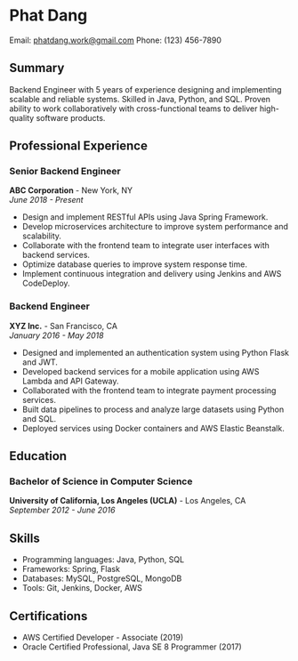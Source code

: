 # Phat Dang

Email: phatdang.work@gmail.com
Phone: (123) 456-7890

## Summary

Backend Engineer with 5 years of experience designing and implementing scalable and reliable systems. Skilled in Java, Python, and SQL. Proven ability to work collaboratively with cross-functional teams to deliver high-quality software products.

## Professional Experience

### Senior Backend Engineer

**ABC Corporation** - New York, NY  
*June 2018 - Present*

- Design and implement RESTful APIs using Java Spring Framework.
- Develop microservices architecture to improve system performance and scalability.
- Collaborate with the frontend team to integrate user interfaces with backend services.
- Optimize database queries to improve system response time.
- Implement continuous integration and delivery using Jenkins and AWS CodeDeploy.

### Backend Engineer

**XYZ Inc.** - San Francisco, CA  
*January 2016 - May 2018*

- Designed and implemented an authentication system using Python Flask and JWT.
- Developed backend services for a mobile application using AWS Lambda and API Gateway.
- Collaborated with the frontend team to integrate payment processing services.
- Built data pipelines to process and analyze large datasets using Python and SQL.
- Deployed services using Docker containers and AWS Elastic Beanstalk.

## Education

### Bachelor of Science in Computer Science

**University of California, Los Angeles (UCLA)** - Los Angeles, CA  
*September 2012 - June 2016*

## Skills

- Programming languages: Java, Python, SQL
- Frameworks: Spring, Flask
- Databases: MySQL, PostgreSQL, MongoDB
- Tools: Git, Jenkins, Docker, AWS

## Certifications

- AWS Certified Developer - Associate (2019)
- Oracle Certified Professional, Java SE 8 Programmer (2017)